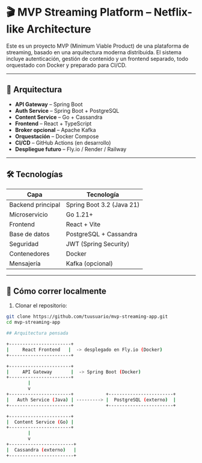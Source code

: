 # 🎬 MVP Streaming Platform – Netflix-like Architecture

Este es un proyecto MVP (Minimum Viable Product) de una plataforma de streaming, basado en una arquitectura moderna distribuida. El sistema incluye autenticación, gestión de contenido y un frontend separado, todo orquestado con Docker y preparado para CI/CD.

---

## 🧱 Arquitectura

- **API Gateway** – Spring Boot
- **Auth Service** – Spring Boot + PostgreSQL
- **Content Service** – Go + Cassandra
- **Frontend** – React + TypeScript
- **Broker opcional** – Apache Kafka
- **Orquestación** – Docker Compose
- **CI/CD** – GitHub Actions (en desarrollo)
- **Despliegue futuro** – Fly.io / Render / Railway

---

## 🛠️ Tecnologías

| Capa             | Tecnología             |
|------------------|------------------------|
| Backend principal| Spring Boot 3.2 (Java 21) |
| Microservicio    | Go 1.21+               |
| Frontend         | React + Vite           |
| Base de datos    | PostgreSQL + Cassandra |
| Seguridad        | JWT (Spring Security)  |
| Contenedores     | Docker                 |
| Mensajería       | Kafka (opcional)       |

---

## 🚀 Cómo correr localmente

1. Clonar el repositorio:

```bash
git clone https://github.com/tuusuario/mvp-streaming-app.git
cd mvp-streaming-app

## Arquitectura pensada

+-----------------------+
|     React Frontend   |  -> desplegado en Fly.io (Docker)
+-----------------------+

+-----------------------+
|     API Gateway       |  -> Spring Boot (Docker)
+-----------------------+
        |
        v
+-----------------------+            +------------------------+
|   Auth Service (Java) | ---------> |  PostgreSQL (externo)  |
+-----------------------+            +------------------------+

+-----------------------+
|  Content Service (Go) |
+-----------------------+
        |
        v
+------------------------+
|  Cassandra (externo)   |
+------------------------+
